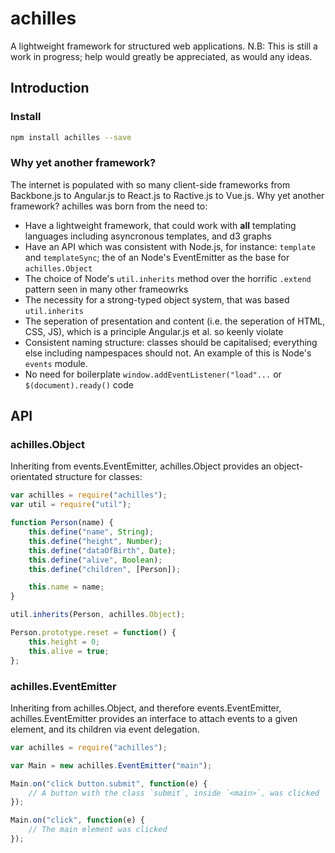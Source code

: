 achilles
========

A lightweight framework for structured web applications. N.B: This is still a work in progress; help would greatly be appreciated, as would any ideas.

## Introduction
### Install
```bash
npm install achilles --save
```

### Why yet another framework?
The internet is populated with so many client-side frameworks from Backbone.js to Angular.js to React.js to Ractive.js to Vue.js. Why yet another framework? achilles was born from the need to:
- Have a lightweight framework, that could work with **all** templating languages including asyncronous templates, and d3 graphs
- Have an API which was consistent with Node.js, for instance: `template` and `templateSync`; the of an Node's EventEmitter as the base for `achilles.Object`
- The choice of Node's `util.inherits` method over the horrific `.extend` pattern seen in many other frameowrks
- The necessity for a strong-typed object system, that was based `util.inherits`
- The seperation of presentation and content (i.e. the seperation of HTML, CSS, JS), which is a principle Angular.js et al. so keenly violate
- Consistent naming structure: classes should be capitalised; everything else including nampespaces should not. An example of this is Node's `events` module.
- No need for boilerplate `window.addEventListener("load"...` or `$(document).ready()` code

## API

### achilles.Object
Inheriting from events.EventEmitter, achilles.Object provides an object-orientated structure for classes:
```js
var achilles = require("achilles");
var util = require("util");

function Person(name) {
    this.define("name", String);
    this.define("height", Number);
    this.define("dataOfBirth", Date);
    this.define("alive", Boolean);
	this.define("children", [Person]);

    this.name = name;
}

util.inherits(Person, achilles.Object);

Person.prototype.reset = function() {
    this.height = 0;
    this.alive = true;
};

```

### achilles.EventEmitter
Inheriting from achilles.Object, and therefore events.EventEmitter, achilles.EventEmitter provides an interface to attach events to a given element, and its children via event delegation.

```js
var achilles = require("achilles");

var Main = new achilles.EventEmitter("main");

Main.on("click button.submit", function(e) {
    // A button with the class `submit`, inside `<main>`, was clicked
});

Main.on("click", function(e) {
    // The main element was clicked
});
```

